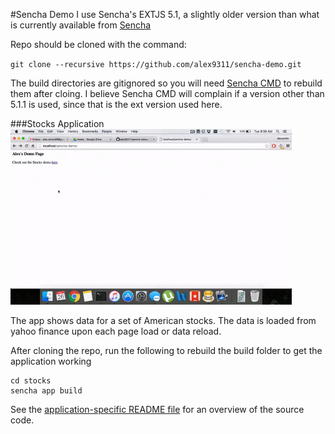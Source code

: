 #Sencha Demo
I use Sencha's EXTJS 5.1, a slightly older version than what is currently available from [Sencha](https://www.sencha.com/products/extjs/#overview)

Repo should be cloned with the command:

`git clone --recursive https://github.com/alex9311/sencha-demo.git`

The build directories are gitignored so you will need [Sencha CMD](https://www.sencha.com/forum/showthread.php?297477-Sencha-Cmd-5.1.1-GA-is-Now-Available) to rebuild them after cloing. I believe Sencha CMD will complain if a version other than 5.1.1 is used, since that is the ext version used here.

###Stocks Application
<img src='stocks/resources/stocks-demo.gif' width="450"/>

The app shows data for a set of American stocks. The data is loaded from yahoo finance upon each page load or data reload.

After cloning the repo, run the following to rebuild the build folder to get the application working

```
cd stocks
sencha app build
```
See the [application-specific README file](stocks/Readme.md) for an overview of the source code.


